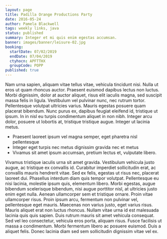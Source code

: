 ```yaml
---
layout: page
title: Padilla Orange Productions Party
date: 2016-05-24
author: Pamela Blackwell
tags: weekly links, java
status: published
summary: Integer et mi quis enim egestas accumsan.
banner: images/banner/leisure-02.jpg
booking:
  startDate: 07/02/2019
  endDate: 07/04/2019
  ctyhocn: APFTTHX
  groupCode: POPP
published: true
---
```

Nam urna sapien, aliquam vitae tellus vitae, vehicula tincidunt nisi. Nulla ut eros ut quam rhoncus auctor. Praesent euismod dapibus lectus non luctus. Morbi dignissim, dolor at auctor aliquet, risus elit iaculis magna, sed suscipit massa felis in ligula. Vestibulum vel pulvinar nunc, nec rutrum tortor. Pellentesque volutpat ultricies varius. Mauris egestas posuere quam placerat bibendum. Nunc purus ex, dapibus feugiat eleifend id, tristique ut ipsum. In in nisl eu turpis condimentum aliquet in non nibh. Integer arcu dolor, posuere ut lobortis at, tristique tristique augue. Integer ut lacinia metus.

* Praesent laoreet ipsum vel magna semper, eget pharetra nisl pellentesque
* Integer eget turpis nec metus dignissim gravida nec et metus
* Vivamus sit amet ipsum accumsan, pretium lectus et, vulputate libero.

Vivamus tristique iaculis urna sit amet gravida. Vestibulum vehicula justo augue, ac tristique ex convallis id. Curabitur imperdiet sollicitudin erat, ac convallis mauris hendrerit vitae. Sed ex felis, egestas ut risus nec, placerat laoreet dui. Phasellus interdum diam quis tempor volutpat. Pellentesque eu nisi lacinia, molestie ipsum quis, elementum libero. Morbi egestas, augue bibendum scelerisque bibendum, nisi augue porttitor nisl, at ultricies justo enim eget nulla.
Aenean ullamcorper sem et tristique ornare. Proin vitae ullamcorper risus. Proin ipsum arcu, fermentum non pulvinar vel, pellentesque eget mauris. Maecenas non varius justo, eget varius risus. Mauris aliquet erat non luctus rhoncus. Nullam vitae urna id est malesuada lacinia quis quis sapien. Duis rutrum mauris sit amet vehicula consequat. Sed vel leo consectetur, vehicula eros porta, aliquam risus. Fusce facilisis ut massa a condimentum. Morbi fermentum libero ac posuere euismod. Duis a aliquet felis. Donec lacinia diam sed sem sollicitudin dignissim vitae vel ex.
